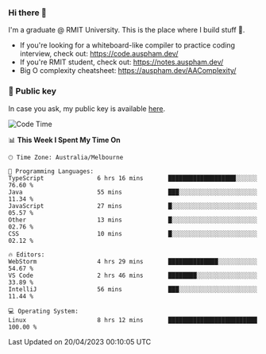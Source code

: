 ### Hi there 👋

I'm a graduate @ RMIT University. This is the place where I build stuff 👀. 

- If you're looking for a whiteboard-like compiler to practice coding interview, check out: https://code.auspham.dev/
- If you're RMIT student, check out: https://notes.auspham.dev/
- Big O complexity cheatsheet: https://auspham.dev/AAComplexity/

### 🔑 Public key

In case you ask, my public key is available [here](https://public.auspham.dev/).

<!--START_SECTION:waka-->
![Code Time](http://img.shields.io/badge/Code%20Time-961%20hrs%2052%20mins-blue)

📊 **This Week I Spent My Time On** 

```text
🕑︎ Time Zone: Australia/Melbourne

💬 Programming Languages: 
TypeScript               6 hrs 16 mins       ███████████████████░░░░░░   76.60 % 
Java                     55 mins             ███░░░░░░░░░░░░░░░░░░░░░░   11.34 % 
JavaScript               27 mins             █░░░░░░░░░░░░░░░░░░░░░░░░   05.57 % 
Other                    13 mins             █░░░░░░░░░░░░░░░░░░░░░░░░   02.76 % 
CSS                      10 mins             █░░░░░░░░░░░░░░░░░░░░░░░░   02.12 % 

🔥 Editors: 
WebStorm                 4 hrs 29 mins       ██████████████░░░░░░░░░░░   54.67 % 
VS Code                  2 hrs 46 mins       ████████░░░░░░░░░░░░░░░░░   33.89 % 
IntelliJ                 56 mins             ███░░░░░░░░░░░░░░░░░░░░░░   11.44 % 

💻 Operating System: 
Linux                    8 hrs 12 mins       █████████████████████████   100.00 % 
```


 Last Updated on 20/04/2023 00:10:05 UTC
<!--END_SECTION:waka-->

<!--
**rockmanvnx6/rockmanvnx6** is a ✨ _special_ ✨ repository because its `README.md` (this file) appears on your GitHub profile.

Here are some ideas to get you started:

- 🔭 I’m currently working on ...
- 🌱 I’m currently learning ...
- 👯 I’m looking to collaborate on ...
- 🤔 I’m looking for help with ...
- 💬 Ask me about ...
- 📫 How to reach me: ...
- 😄 Pronouns: ...
- ⚡ Fun fact: ...
-->

